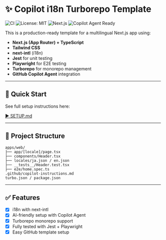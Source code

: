 # ✨ Copilot i18n Turborepo Template

![CI](https://github.com/YOUR_USERNAME/copilot-i18n-turbo-template/actions/workflows/ci.yml/badge.svg)
![License: MIT](https://img.shields.io/badge/license-MIT-blue.svg)
![Next.js](https://img.shields.io/badge/Next.js-13+-black?logo=next.js)
![Copilot Agent Ready](https://img.shields.io/badge/Copilot-Agent-green?logo=github)

This is a production-ready template for a multilingual Next.js app using:

- **Next.js (App Router) + TypeScript**
- **Tailwind CSS**
- **next-intl** (i18n)
- **Jest** for unit testing
- **Playwright** for E2E testing
- **Turborepo** for monorepo management
- **GitHub Copilot Agent** integration

---

## 🚀 Quick Start

See full setup instructions here:

[▶️ SETUP.md](./SETUP.md)

---

## 📂 Project Structure

```
apps/web/
├── app/[locale]/page.tsx
├── components/Header.tsx
├── locales/ja.json / en.json
├── __tests__/Header.test.tsx
├── e2e/home.spec.ts
.github/copilot-instructions.md
turbo.json / package.json
```

---

## ✅ Features

- [x] i18n with next-intl
- [x] AI-friendly setup with Copilot Agent
- [x] Turborepo monorepo support
- [x] Fully tested with Jest + Playwright
- [x] Easy GitHub template setup
